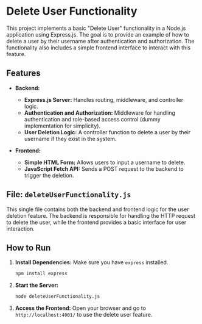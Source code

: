 
# Delete User Functionality

This project implements a basic "Delete User" functionality in a Node.js application using Express.js. The goal is to provide an example of how to delete a user by their username after authentication and authorization. The functionality also includes a simple frontend interface to interact with this feature.

## Features

- **Backend:**
  - **Express.js Server:** Handles routing, middleware, and controller logic.
  - **Authentication and Authorization:** Middleware for handling authentication and role-based access control (dummy implementation for simplicity).
  - **User Deletion Logic:** A controller function to delete a user by their username if they exist in the system.

- **Frontend:**
  - **Simple HTML Form:** Allows users to input a username to delete.
  - **JavaScript Fetch API:** Sends a POST request to the backend to trigger the deletion.

## File: `deleteUserFunctionality.js`

This single file contains both the backend and frontend logic for the user deletion feature. The backend is responsible for handling the HTTP request to delete the user, while the frontend provides a basic interface for user interaction.

## How to Run

1. **Install Dependencies:** Make sure you have `express` installed.
   ```bash
   npm install express
   ```

2. **Start the Server:**
   ```bash
   node deleteUserFunctionality.js
   ```

3. **Access the Frontend:**
   Open your browser and go to `http://localhost:4001/` to use the delete user feature.

